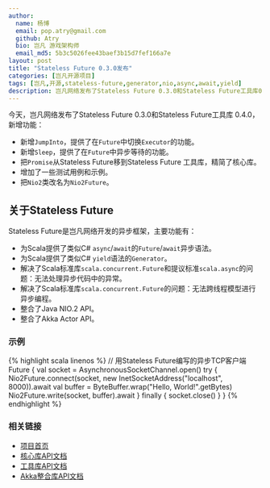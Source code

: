 ```yaml
---
author:
  name: 杨博
  email: pop.atry@gmail.com
  github: Atry
  bio: 岂凡 游戏架构师
  email_md5: 5b3c5026fee43baef3b15d7fef166a7e
layout: post
title: "Stateless Future 0.3.0发布"
categories: [岂凡开源项目]
tags: [岂凡,开源,stateless-future,generator,nio,async,await,yield]
description: 岂凡网络发布了Stateless Future 0.3.0和Stateless Future工具库0.4.0，为Scala提供<code>await</code>异步语法。
---
```

今天，岂凡网络发布了Stateless Future 0.3.0和Stateless Future工具库 0.4.0，新增功能：

 * 新增`JumpInto`，提供了在`Future`中切换`Executor`的功能。
 * 新增`Sleep`，提供了在`Future`中异步等待的功能。
 * 把`Promise`从Stateless Future移到Stateless Future 工具库，精简了核心库。
 * 增加了一些测试用例和示例。
 * 把`Nio2`类改名为`Nio2Future`。

## 关于Stateless Future

Stateless Future是岂凡网络开发的异步框架，主要功能有：

 * 为Scala提供了类似C# `async`/`await`的`Future`/`await`异步语法。
 * 为Scala提供了类似C# `yield`语法的`Generator`。
 * 解决了Scala标准库`scala.concurrent.Future`和提议标准`scala.async`的问题：无法处理异步代码中的异常。
 * 解决了Scala标准库`scala.concurrent.Future`的问题：无法跨线程模型进行异步编程。
 * 整合了Java NIO.2 API。
 * 整合了Akka Actor API。

### 示例

{% highlight scala linenos %}
// 用Stateless Future编写的异步TCP客户端
Future {
  val socket = AsynchronousSocketChannel.open()
  try {
    Nio2Future.connect(socket, new InetSocketAddress("localhost", 8000)).await
    val buffer = ByteBuffer.wrap("Hello, World!".getBytes)
    Nio2Future.write(socket, buffer).await
  } finally {
    socket.close()
  }
}
{% endhighlight %}

### 相关链接

 * [项目首页](https://github.com/qifun/stateless-future)
 * [核心库API文档](http://central.maven.org/maven2/com/qifun/stateless-future_2.11/0.3.0/stateless-future_2.11-0.3.0-javadoc.jar)
 * [工具库API文档](http://central.maven.org/maven2/com/qifun/stateless-future-util_2.11/0.4.0/stateless-future-util_2.11-0.4.0-javadoc.jar)
 * [Akka整合库API文档](http://central.maven.org/maven2/com/qifun/stateless-future-akka_2.11/0.1.1/stateless-future-akka_2.11-0.1.1-javadoc.jar)
